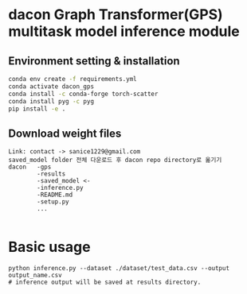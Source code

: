 # dacon Graph Transformer(GPS) multitask model inference module

## Environment setting & installation
```bash
conda env create -f requirements.yml
conda activate dacon_gps
conda install -c conda-forge torch-scatter
conda install pyg -c pyg
pip install -e .
```
## Download weight files
```
Link: contact -> sanice1229@gmail.com
saved_model folder 전체 다운로드 후 dacon repo directory로 옮기기
dacon   -gps
        -results
        -saved_model <-
        -inference.py
        -README.md
        -setup.py
        ...


```

# Basic usage
```
python inference.py --dataset ./dataset/test_data.csv --output output_name.csv
# inference output will be saved at results directory.
```
